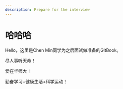 ```yaml
---
description: Prepare for the interview
---
```


# 哈哈哈

Hello，这里是Chen Min同学为之后面试做准备的GitBook。

尽人事听天命！

爱在华师大！

勤奋学习+健康生活+科学运动！

